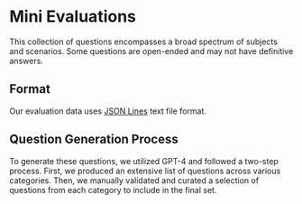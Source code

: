 # Mini Evaluations

This collection of questions encompasses a broad spectrum of subjects and scenarios. Some questions are open-ended and may not have definitive answers.

## Format

Our evaluation data uses [JSON Lines](https://jsonlines.org/) text file format.

## Question Generation Process

To generate these questions, we utilized GPT-4 and followed a two-step process. First, we produced an extensive list of questions across various categories. Then, we manually validated and curated a selection of questions from each category to include in the final set.


